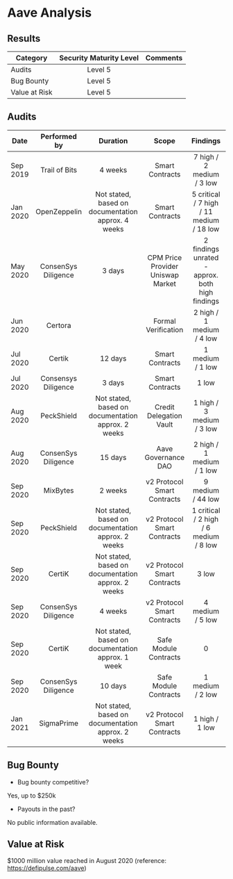 # Aave Analysis

## Results
| Category    | Security Maturity Level  | Comments    |
| ------------- |:-------------:|:-------------:|
| Audits |     Level 5          |      |         
| Bug Bounty |    Level 5             |           |      
| Value at Risk |     Level 5            |           |      

## Audits
| Date | Performed by  |  Duration  |  Scope |  Findings  | Findings addressed |
| ------------- |:-------------:| :-------------:| :-------------:| :-------------:| :-------------:|
| Sep 2019 |Trail of Bits   |  4 weeks  | Smart Contracts  |  7 high / 2 medium / 3 low | All high findings resolved |
| Jan 2020  | OpenZeppelin  | Not stated, based on documentation approx. 4 weeks   | Smart Contracts  | 5 critical / 7 high / 11 medium / 18 low |  All severe findings have been resolved|
| May 2020 | ConsenSys Diligence  | 3 days  |   CPM Price Provider Uniswap Market | 2 findings unrated - approx. both high findings  | All resolved |
| Jun 2020|  Certora |  |  Formal Verification  |2 high / 1 medium / 4 low   | All major findings resolved |
| Jul 2020|  Certik |  12 days | Smart Contracts   |1 medium / 1 low    | All resolved |
| Jul 2020|  Consensys Diligence |  3 days | Smart Contracts   |  1 low | All resolved |
| Aug 2020|  PeckShield |  Not stated, based on documentation approx. 2 weeks  |  Credit Delegation Vault | 1 high / 3 medium / 3 low  | All resolved |
| Aug 2020|  ConsenSys Diligence | 15 days  | Aave Governance DAO   | 2 high / 1 medium / 1 low  |All major findings resolved|
| Sep 2020| MixBytes  | 2 weeks  |   v2 Protocol Smart Contracts | 9 medium / 44 low  | Mostly resolved |
| Sep 2020| PeckShield  | Not stated, based on documentation approx. 2 weeks  | v2 Protocol Smart Contracts    |  1 critical / 2 high / 6 medium / 8 low | All high findings resolved |
| Sep 2020| CertiK | Not stated, based on documentation approx. 2 weeks  |  v2 Protocol Smart Contracts  |  3 low | All resolved |
| Sep 2020| ConsenSys Diligence |  4 weeks |   v2 Protocol Smart Contracts | 4 medium / 5 low  | Mostly resolved |
| Sep 2020|  CertiK  |   Not stated, based on documentation approx. 1 week | Safe Module Contracts   |  0 | |
| Sep 2020| ConsenSys Diligence   | 10 days  |  Safe Module Contracts  |  1 medium / 2 low|  All resolved|
| Jan 2021| SigmaPrime  |  Not stated, based on documentation approx. 2 weeks   |  v2 Protocol Smart Contracts   | 1 high / 1 low  | All resolved |



## Bug Bounty
 - Bug bounty competitive?

Yes, up to $250k

 - Payouts in the past?

 No public information available.

## Value at Risk
$1000 million value reached in August 2020 (reference: https://defipulse.com/aave)
